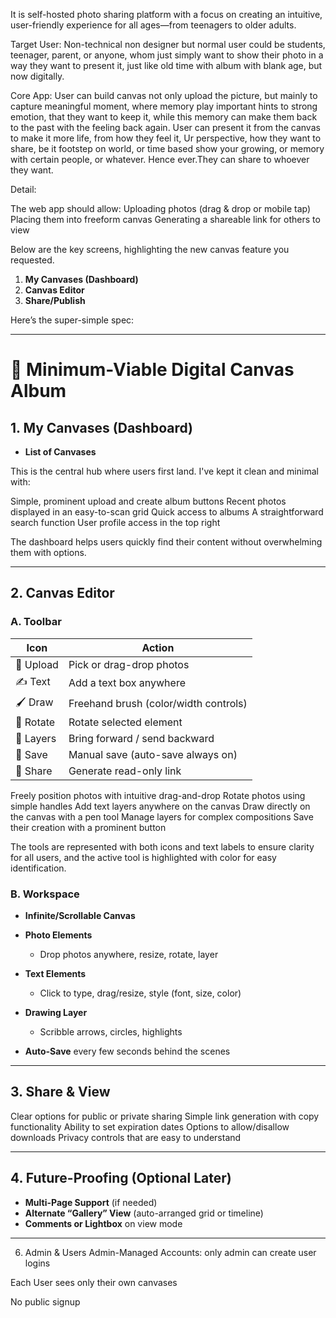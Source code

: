It is self-hosted photo sharing platform with a focus on creating an intuitive, user-friendly experience for all ages—from teenagers to older adults.

Target User:
Non-technical non designer but normal user could be students, teenager, parent, or anyone, whom just simply want to show their photo in a way they want to present it, just like old time with album with blank age, but now digitally.

Core App:
User can build canvas not only upload the picture, but mainly to capture meaningful moment, where memory play important hints to strong emotion, that they want to keep it, while this memory can make them back to the past with the feeling back again. User can present it from the canvas to make it more life, from how they feel it, Ur perspective, how they want to share, be it footstep on world, or time based show your growing, or memory with certain people, or whatever. Hence ever.They can share to whoever they want.

Detail:

The web app should allow:
Uploading photos (drag & drop or mobile tap)
Placing them into freeform canvas
Generating a shareable link for others to view

Below are the key screens, highlighting the new canvas feature you requested.

1. **My Canvases (Dashboard)**
2. **Canvas Editor**
3. **Share/Publish**

Here’s the super-simple spec:

---

# 📕 Minimum-Viable Digital Canvas Album

## 1. My Canvases (Dashboard)

- **List of Canvases**

This is the central hub where users first land. I've kept it clean and minimal with:

Simple, prominent upload and create album buttons
Recent photos displayed in an easy-to-scan grid
Quick access to albums
A straightforward search function
User profile access in the top right

The dashboard helps users quickly find their content without overwhelming them with options.

---

## 2. Canvas Editor

### A. Toolbar

| Icon      | Action                                |
| --------- | ------------------------------------- |
| 📁 Upload | Pick or drag-drop photos              |
| ✍️ Text   | Add a text box anywhere               |
| 🖌️ Draw   | Freehand brush (color/width controls) |
| 🔄 Rotate | Rotate selected element               |
| 📑 Layers | Bring forward / send backward         |
| 💾 Save   | Manual save (auto-save always on)     |
| 🔗 Share  | Generate read-only link               |

Freely position photos with intuitive drag-and-drop
Rotate photos using simple handles
Add text layers anywhere on the canvas
Draw directly on the canvas with a pen tool
Manage layers for complex compositions
Save their creation with a prominent button

The tools are represented with both icons and text labels to ensure clarity for all users, and the active tool is highlighted with color for easy identification.

### B. Workspace

- **Infinite/Scrollable Canvas**
- **Photo Elements**

  - Drop photos anywhere, resize, rotate, layer

- **Text Elements**

  - Click to type, drag/resize, style (font, size, color)

- **Drawing Layer**

  - Scribble arrows, circles, highlights

- **Auto-Save** every few seconds behind the scenes

---

## 3. Share & View

Clear options for public or private sharing
Simple link generation with copy functionality
Ability to set expiration dates
Options to allow/disallow downloads
Privacy controls that are easy to understand

---

## 4. Future-Proofing (Optional Later)

- **Multi-Page Support** (if needed)
- **Alternate “Gallery” View** (auto-arranged grid or timeline)
- **Comments or Lightbox** on view mode

---

6. Admin & Users
   Admin-Managed Accounts: only admin can create user logins

Each User sees only their own canvases

No public signup
